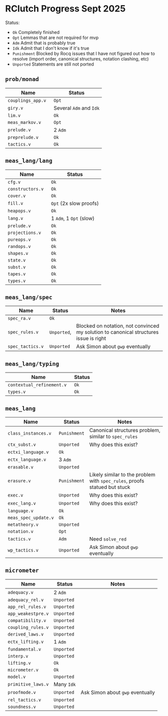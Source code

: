 # RClutch Progress Sept 2025

Status: 
- `Ok` Completely finished
- `Opt` Lemmas that are not required for mvp 
- `Adm` Admit that is probably true
- `Idk` Admit that I don't know if it's true
- `Punishment` Blocked by Rocq issues that I have not figured out how to resolve (import order, canonical structures, notation clashing, etc)
- `Unported` Statements are still not ported

## `prob/monad`

| Name                 | Status                  |
|----------------------|-------------------------|
| ``couplings_app.v `` | `Opt`                   |
| ``giry.v          `` | Several `Adm` and `Idk` |
| ``lim.v           `` | `Ok`                    |
| ``meas_markov.v   `` | `Opt`                   |
| ``prelude.v       `` | 2 `Adm`                 |
| ``preprelude.v    `` | `Ok`                    |
| ``tactics.v       `` | `Ok`                    |

## `meas_lang/lang`

| Name                | Status                  |
|---------------------|-------------------------|
| ``cfg.v ``          | `Ok`                    |
| ``constructors.v `` | `Ok`                    |
| ``cover.v ``        | `Ok`                    |
| ``fill.v``          | `Opt` (2x slow proofs)  |
| ``heapops.v ``      | `Ok`                    |
| ``lang.v``          | 1 `Adm`, 1 `Opt` (slow) |
| ``prelude.v``       | `Ok`                    |
| ``projections.v``   | `Ok`                    |
| ``pureops.v``       | `Ok`                    |
| ``randops.v``       | `Ok`                    |
| ``shapes.v``        | `Ok`                    |
| ``state.v``         | `Ok`                    |
| ``subst.v``         | `Ok`                    |
| ``tapes.v``         | `Ok`                    |
| ``types.v``         | `Ok`                    |
    
## `meas_lang/spec`

| Name                | Status      | Notes                                                                                 |
|---------------------|-------------|---------------------------------------------------------------------------------------|
| ``spec_ra.v ``      | `Ok`        |                                                                                       |
| ``spec_rules.v ``   | `Unported`, | Blocked on notation, not convinced my solution to canonical structures issue is right |
| ``spec_tactics.v `` | `Unported`  | Ask Simon about `gwp` eventually                                                      |

## `meas_lang/typing`

| Name                         | Status |
|------------------------------|--------|
| ``contextual_refinement.v `` | `Ok`   |
| ``types.v ``                 | `Ok`   |


## `meas_lang`

| Name                   | Status       | Notes                                                                     |
|------------------------|--------------|---------------------------------------------------------------------------|
| ``class_instances.v `` | `Punishment` | Canonical structures problem, similar to `spec_rules`                     |
| ``ctx_subst.v``        | `Unported`   | Why does this exist?                                                      |
| ``ectxi_language.v``   | `Ok`         |                                                                           |
| ``ectx_language.v``    | 3 `Adm`      |                                                                           |
| ``erasable.v``         | `Unported`   |                                                                           |
| ``erasure.v``          | `Punishment` | Likely similar to the problem with `spec_rules`, proofs statued but stuck |
| ``exec.v``             | `Unported`   | Why does this exist?                                                      |
| ``exec_lang.v``        | `Unported`   | Why does this exist?                                                      |
| ``language.v``         | `Ok`         |                                                                           |
| ``meas_spec_update.v`` | `Ok`         |                                                                           |
| ``metatheory.v``       | `Unported`   |                                                                           |
| ``notation.v``         | `Opt`        |                                                                           |
| ``tactics.v``          | `Adm`        | Need `solve_red`                                                          |
| ``wp_tactics.v``       | `Unported`   | Ask Simon about `gwp` eventually                                          |


## `micrometer`

| Name                 | Status     | Notes                            |
|----------------------|------------|----------------------------------|
| ``adequacy.v ``      | 2 `Adm`    |                                  |
| ``adequacy_rel.v ``  | `Unported` |                                  |
| ``app_rel_rules.v `` | `Unported` |                                  |
| ``app_weakestpre.v`` | `Unported` |                                  |
| ``compatibility.v``  | `Unported` |                                  |
| ``coupling_rules.v`` | `Unported` |                                  |
| ``derived_laws.v``   | `Unported` |                                  |
| ``ectx_lifting.v``   | 1 `Adm`    |                                  |
| ``fundamental.v``    | `Unported` |                                  |
| ``interp.v``         | `Unported` |                                  |
| ``lifting.v``        | `Ok`       |                                  |
| ``micrometer.v``     | `Ok`       |                                  |
| ``model.v``          | `Unported` |                                  |
| ``primitive_laws.v`` | Many `Idk` |                                  |
| ``proofmode.v``      | `Unported` | Ask Simon about `gwp` eventually |
| ``rel_tactics.v``    | `Unported` |                                  |
| ``soundness.v``      | `Unported` |                                  |
